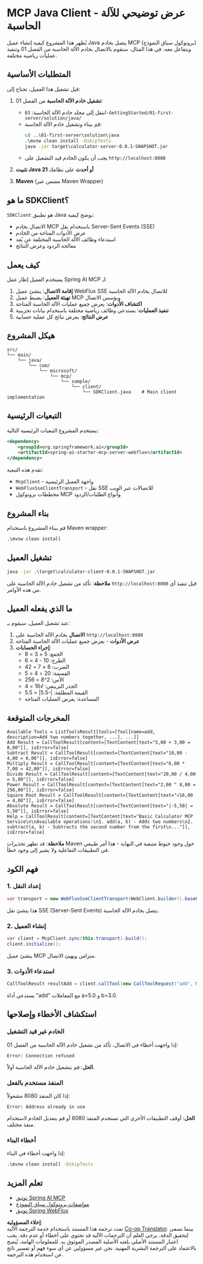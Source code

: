 <!--
CO_OP_TRANSLATOR_METADATA:
{
  "original_hash": "7074b9f4c8cd147c1c10f569d8508c82",
  "translation_date": "2025-07-13T18:30:41+00:00",
  "source_file": "03-GettingStarted/02-client/solution/java/README.md",
  "language_code": "ar"
}
-->
# MCP Java Client - عرض توضيحي للآلة الحاسبة

يُظهر هذا المشروع كيفية إنشاء عميل Java يتصل بخادم MCP (بروتوكول سياق النموذج) ويتفاعل معه. في هذا المثال، سنقوم بالاتصال بخادم الآلة الحاسبة من الفصل 01 وتنفيذ عمليات رياضية مختلفة.

## المتطلبات الأساسية

قبل تشغيل هذا العميل، تحتاج إلى:

1. **تشغيل خادم الآلة الحاسبة** من الفصل 01:
   - انتقل إلى مجلد خادم الآلة الحاسبة: `03-GettingStarted/01-first-server/solution/java/`
   - قم ببناء وتشغيل خادم الآلة الحاسبة:
     ```cmd
     cd ..\01-first-server\solution\java
     .\mvnw clean install -DskipTests
     java -jar target\calculator-server-0.0.1-SNAPSHOT.jar
     ```
   - يجب أن يكون الخادم قيد التشغيل على `http://localhost:8080`

2. **تثبيت Java 21 أو أحدث** على نظامك  
3. **Maven** (مضمن عبر Maven Wrapper)

## ما هو SDKClient؟

`SDKClient` هو تطبيق Java يوضح كيفية:
- الاتصال بخادم MCP باستخدام نقل Server-Sent Events (SSE)  
- عرض الأدوات المتاحة من الخادم  
- استدعاء وظائف الآلة الحاسبة المختلفة عن بُعد  
- معالجة الردود وعرض النتائج  

## كيف يعمل

يستخدم العميل إطار عمل Spring AI MCP لـ:

1. **إقامة الاتصال**: ينشئ عميل WebFlux SSE للاتصال بخادم الآلة الحاسبة  
2. **تهيئة العميل**: يضبط عميل MCP ويؤسس الاتصال  
3. **اكتشاف الأدوات**: يعرض جميع عمليات الآلة الحاسبة المتاحة  
4. **تنفيذ العمليات**: يستدعي وظائف رياضية مختلفة باستخدام بيانات تجريبية  
5. **عرض النتائج**: يعرض نتائج كل عملية حسابية  

## هيكل المشروع

```
src/
└── main/
    └── java/
        └── com/
            └── microsoft/
                └── mcp/
                    └── sample/
                        └── client/
                            └── SDKClient.java    # Main client implementation
```

## التبعيات الرئيسية

يستخدم المشروع التبعيات الرئيسية التالية:

```xml
<dependency>
    <groupId>org.springframework.ai</groupId>
    <artifactId>spring-ai-starter-mcp-server-webflux</artifactId>
</dependency>
```

تقدم هذه التبعية:
- `McpClient` - واجهة العميل الرئيسية  
- `WebFluxSseClientTransport` - نقل SSE للاتصالات عبر الويب  
- مخططات بروتوكول MCP وأنواع الطلبات/الردود  

## بناء المشروع

قم ببناء المشروع باستخدام Maven wrapper:

```cmd
.\mvnw clean install
```

## تشغيل العميل

```cmd
java -jar .\target\calculator-client-0.0.1-SNAPSHOT.jar
```

**ملاحظة**: تأكد من تشغيل خادم الآلة الحاسبة على `http://localhost:8080` قبل تنفيذ أي من هذه الأوامر.

## ما الذي يفعله العميل

عند تشغيل العميل، سيقوم بـ:

1. **الاتصال** بخادم الآلة الحاسبة على `http://localhost:8080`  
2. **عرض الأدوات** - يعرض جميع عمليات الآلة الحاسبة المتاحة  
3. **إجراء الحسابات**:  
   - الجمع: 5 + 3 = 8  
   - الطرح: 10 - 4 = 6  
   - الضرب: 6 × 7 = 42  
   - القسمة: 20 ÷ 4 = 5  
   - الأس: 2^8 = 256  
   - الجذر التربيعي: √16 = 4  
   - القيمة المطلقة: |-5.5| = 5.5  
   - المساعدة: يعرض العمليات المتاحة  

## المخرجات المتوقعة

```
Available Tools = ListToolsResult[tools=[Tool[name=add, description=Add two numbers together, ...], ...]]
Add Result = CallToolResult[content=[TextContent[text="5,00 + 3,00 = 8,00"]], isError=false]
Subtract Result = CallToolResult[content=[TextContent[text="10,00 - 4,00 = 6,00"]], isError=false]
Multiply Result = CallToolResult[content=[TextContent[text="6,00 * 7,00 = 42,00"]], isError=false]
Divide Result = CallToolResult[content=[TextContent[text="20,00 / 4,00 = 5,00"]], isError=false]
Power Result = CallToolResult[content=[TextContent[text="2,00 ^ 8,00 = 256,00"]], isError=false]
Square Root Result = CallToolResult[content=[TextContent[text="√16,00 = 4,00"]], isError=false]
Absolute Result = CallToolResult[content=[TextContent[text="|-5,50| = 5,50"]], isError=false]
Help = CallToolResult[content=[TextContent[text="Basic Calculator MCP Service\n\nAvailable operations:\n1. add(a, b) - Adds two numbers\n2. subtract(a, b) - Subtracts the second number from the first\n..."]], isError=false]
```

**ملاحظة**: قد تظهر تحذيرات Maven حول وجود خيوط متبقية في النهاية - هذا أمر طبيعي في التطبيقات التفاعلية ولا يشير إلى وجود خطأ.

## فهم الكود

### 1. إعداد النقل  
```java
var transport = new WebFluxSseClientTransport(WebClient.builder().baseUrl("http://localhost:8080"));
```  
هذا ينشئ نقل SSE (Server-Sent Events) يتصل بخادم الآلة الحاسبة.

### 2. إنشاء العميل  
```java
var client = McpClient.sync(this.transport).build();
client.initialize();
```  
ينشئ عميل MCP متزامن ويهيئ الاتصال.

### 3. استدعاء الأدوات  
```java
CallToolResult resultAdd = client.callTool(new CallToolRequest("add", Map.of("a", 5.0, "b", 3.0)));
```  
يستدعي أداة "add" مع المعاملات a=5.0 و b=3.0.

## استكشاف الأخطاء وإصلاحها

### الخادم غير قيد التشغيل  
إذا واجهت أخطاء في الاتصال، تأكد من تشغيل خادم الآلة الحاسبة من الفصل 01:  
```
Error: Connection refused
```  
**الحل**: قم بتشغيل خادم الآلة الحاسبة أولاً.

### المنفذ مستخدم بالفعل  
إذا كان المنفذ 8080 مشغولاً:  
```
Error: Address already in use
```  
**الحل**: أوقف التطبيقات الأخرى التي تستخدم المنفذ 8080 أو قم بتعديل الخادم لاستخدام منفذ مختلف.

### أخطاء البناء  
إذا واجهت أخطاء في البناء:  
```cmd
.\mvnw clean install -DskipTests
```

## تعلم المزيد

- [توثيق Spring AI MCP](https://docs.spring.io/spring-ai/reference/api/mcp/)  
- [مواصفات بروتوكول سياق النموذج](https://modelcontextprotocol.io/)  
- [توثيق Spring WebFlux](https://docs.spring.io/spring-framework/docs/current/reference/html/web-reactive.html)

**إخلاء المسؤولية**:  
تمت ترجمة هذا المستند باستخدام خدمة الترجمة الآلية [Co-op Translator](https://github.com/Azure/co-op-translator). بينما نسعى لتحقيق الدقة، يرجى العلم أن الترجمات الآلية قد تحتوي على أخطاء أو عدم دقة. يجب اعتبار المستند الأصلي بلغته الأصلية المصدر الموثوق به. للمعلومات الهامة، يُنصح بالاعتماد على الترجمة البشرية المهنية. نحن غير مسؤولين عن أي سوء فهم أو تفسير ناتج عن استخدام هذه الترجمة.